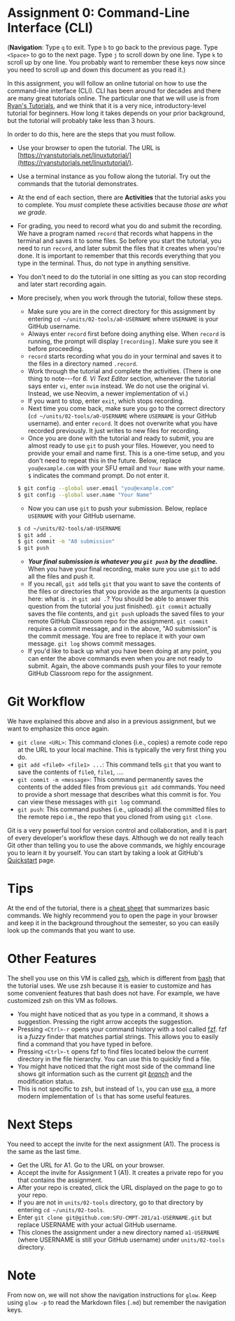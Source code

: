 # Assignment 0: Command-Line Interface (CLI)

(**Navigation**: Type `q` to exit. Type `b` to go back to the previous page. Type `<Space>` to go to
the next page. Type `j` to scroll down by one line. Type `k` to scroll up by one line. You probably
want to remember these keys now since you need to scroll up and down this document as you read it.)

In this assignment, you will follow an online tutorial on how to use the command-line interface
(CLI). CLI has been around for decades and there are many great tutorials online. The particular one
that we will use is from [Ryan's Tutorials](https://ryanstutorials.net/), and we think that it is a
very nice, introductory-level tutorial for beginners. How long it takes depends on your prior
background, but the tutorial will probably take less than 3 hours.

In order to do this, here are the steps that you must follow.

* Use your browser to open the tutorial. The URL is
  [https://ryanstutorials.net/linuxtutorial/](https://ryanstutorials.net/linuxtutorial/).
* Use a terminal instance as you follow along the tutorial. Try out the commands that the tutorial
  demonstrates.
* At the end of each section, there are **Activities** that the tutorial asks you to complete. You
  *must* complete these activities because *those are what we grade*.
* For grading, you need to record what you do and submit the recording. We have a program named
  `record` that records what happens in the terminal and saves it to some files. So before you start
  the tutorial, you need to run `record`, and later submit the files that it creates when you're
  done. It is important to remember that this records everything that you type in the terminal.
  Thus, do not type in anything sensitive.
* You don't need to do the tutorial in one sitting as you can stop recording and later start
  recording again.
* More precisely, when you work through the tutorial, follow these steps.
    * Make sure you are in the correct directory for this assignment by entering `cd
      ~/units/02-tools/a0-USERNAME` where `USERNAME` is your GitHub username.
    * Always enter `record` first before doing anything else. When `record` is running, the prompt
      will display `[recording]`. Make sure you see it before proceeding.
    * `record` starts recording what you do in your terminal and saves it to the files in a
      directory named `.record`.
    * Work through the tutorial and complete the activities. (There is one thing to note---for *6.
      Vi Text Editor* section, whenever the tutorial says enter `vi`, enter `nvim` instead. We do
      not use the original vi. Instead, we use Neovim, a newer implementation of vi.)
    * If you want to stop, enter `exit`, which stops recording.
    * Next time you come back, make sure you go to the correct directory (`cd
      ~/units/02-tools/a0-USERNAME` where `USERNAME` is your GitHub username).
      and enter `record`. It does not overwrite what you have recorded previously. It just writes to
      new files for recording.
    * Once you are done with the tutorial and ready to submit, you are almost ready to use `git` to
      push your files. However, you need to provide your email and name first. This is a one-time
      setup, and you don't need to repeat this in the future. Below, replace `you@example.com` with
      your SFU email and `Your Name` with your name. `$` indicates the command prompt. Do not enter
      it.

    ```bash
    $ git config --global user.email "you@example.com"
    $ git config --global user.name "Your Name"
    ```

    * Now you can use `git` to push your submission. Below, replace `USERNAME` with your GitHub
      username.

    ```bash
    $ cd ~/units/02-tools/a0-USERNAME
    $ git add .
    $ git commit -m "A0 submission"
    $ git push
    ```

    * ***Your final submission is whatever you `git push` by the deadline.*** When you have your
      final recording, make sure you use `git` to add all the files and push it.
    * If you recall, `git add` tells `git` that you want to save the contents of the files or
      directories that you provide as the arguments (a question here: what is `.` in `git add .`?
      You should be able to answer this question from the tutorial you just finished). `git commit`
      actually saves the file contents, and `git push` uploads the saved files to your remote GitHub
      Classroom repo for the assignment. `git commit` requires a commit message, and in the above,
      "A0 submission" is the commit message. You are free to replace it with your own message. `git
      log` shows commit messages.
    * If you'd like to back up what you have been doing at any point, you can enter the above
      commands even when you are not ready to submit. Again, the above commands push your files to
      your remote GitHub Classroom repo for the assignment.

# Git Workflow

We have explained this above and also in a previous assignment, but we want to emphasize this once
again.

* `git clone <URL>`: This command clones (i.e., copies) a remote code repo at the URL to your local
  machine. This is typically the very first thing you do.
* `git add <file0> <file1> ...`: This command tells `git` that you want to save the contents of
  `file0`, `file1`, ....
* `git commit -m <message>`: This command permanently saves the contents of the added files from
  previous `git add` commands. You need to provide a short message that describes what this commit
  is for. You can view these messages with `git log` command.
* `git push`: This command pushes (i.e., uploads) all the committed files to the remote repo i.e.,
  the repo that you cloned from using `git clone`.

Git is a very powerful tool for version control and collaboration, and it is part of every
developer's workflow these days. Although we do not really teach Git other than telling you to use
the above commands, we highly encourage you to learn it by yourself. You can start by taking a look
at GitHub's [Quickstart](https://docs.github.com/en/get-started/quickstart) page.

# Tips

At the end of the tutorial, there is a [cheat
sheet](https://ryanstutorials.net/linuxtutorial/cheatsheet.php) that summarizes basic commands. We
highly recommend you to open the page in your browser and keep it in the background throughout the
semester, so you can easily look up the commands that you want to use.

# Other Features

The shell you use on this VM is called [zsh](https://www.zsh.org/), which is different from
[bash](https://www.gnu.org/software/bash/) that the tutorial uses. We use zsh because it is easier
to customize and has some convenient features that bash does not have. For example, we have
customized zsh on this VM as follows.

* You might have noticed that as you type in a command, it shows a suggestion. Pressing the right
  arrow accepts the suggestion.
* Pressing `<Ctrl>-r` opens your command history with a tool called
  [fzf](https://github.com/junegunn/fzf). fzf is a *fuzzy* finder that matches partial strings. This
  allows you to easily find a command that you have typed in before.
* Pressing `<Ctrl>-t` opens fzf to find files located below the current directory in the file
  hierarchy. You can use this to quickly find a file.
* You might have noticed that the right most side of the command line shows git information such as
  the current git [*branch*](https://shorturl.at/dmt24) and the modification status.
* This is not specific to zsh, but instead of `ls`, you can use
  [`exa`](https://github.com/ogham/exa), a more modern implementation of `ls` that has some useful
  features.

# Next Steps

You need to accept the invite for the next assignment (A1). The process is the same as the last time.

* Get the URL for A1. Go to the URL on your browser.
* Accept the invite for Assignment 1 (A1). It creates a private repo for you that contains the
  assignment.
* After your repo is created, click the URL displayed on the page to go to your repo.
* If you are not in `units/02-tools` directory, go to that directory by entering `cd
  ~/units/02-tools`.
* Enter `git clone git@github.com:SFU-CMPT-201/a1-USERNAME.git` but replace USERNAME with your
  actual GitHub username.
* This clones the assignment under a new directory named `a1-USERNAME` (where USERNAME is still your
  GitHub username) under `units/02-tools` directory.

# Note

From now on, we will not show the navigation instructions for `glow`. Keep using `glow -p` to read
the Markdown files (`.md`) but remember the navigation keys.
